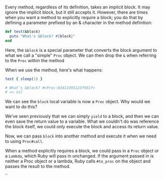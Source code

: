 Every method, regardless of its definition, takes an implicit block. It may ignore the implicit block, but it still accepts it. However, there are times when you want a method to explicitly require a block; you do that by defining a parameter prefixed by an & character in the method definition:

```ruby
def test(&block)
  puts "What's &block? #{block}"
end
```

Here, the `&block` is a special parameter that converts the block argument to what we call a "simple" `Proc` object. We can then drop the `&` when referring to the `Proc` within the method

When we use the method, here's what happens:

```ruby
test { sleep(1) }

# What's &block? #<Proc:03412395123f931f>
# => nil
```

We can see the `block` local variable is now a `Proc` object. Why would we want to do this?

We've seen previously that we can simply `yield` to a block, and then we can even save the return value to a variable. What we couldn't do was reference the block itself, we could only execute the block and access its return value.

Now, we can pass `block` into another method and execute it when we need to using `Proc#call`.

When a method explicitly requires a block, we could pass in a `Proc` object or a `Lambda`, which Ruby will pass in unchanged. If the argument passed in is neither a Proc object or a lambda, Ruby calls `#to_proc` on the object and passes the result to the method.




``
